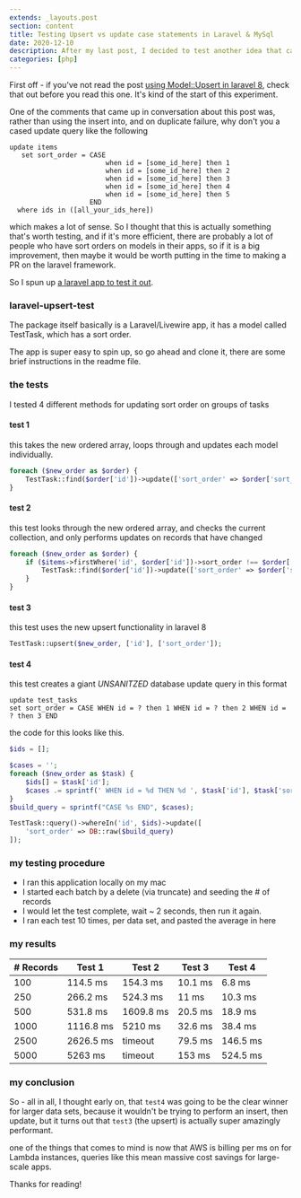 ```yaml
---
extends: _layouts.post
section: content
title: Testing Upsert vs update case statements in Laravel & MySql
date: 2020-12-10
description: After my last post, I decided to test another idea that came out of conversation about it.
categories: [php]
---
```


First off - if you've not read the post <a href="/blog/using-upsert-in-laravel-8/">using Model::Upsert in laravel 8</a>, check that out before you read this one.  It's kind of the start of this experiment.

One of the comments that came up in conversation about this post was, rather than using the insert into, and on duplicate failure, why don't you a cased update query like the following

```mysql
update items
   set sort_order = CASE 
   						when id = [some_id_here] then 1
						when id = [some_id_here] then 2
						when id = [some_id_here] then 3
						when id = [some_id_here] then 4
						when id = [some_id_here] then 5
					END
  where ids in ([all_your_ids_here])
```

which makes a lot of sense.  So I thought that this is actually something that's worth testing, and if it's more efficient, there are probably a lot of people who have sort orders on models in their apps, so if it is a big improvement, then maybe it would be worth putting in the time to making a PR on the laravel framework.

So I spun up <a href="https://github.com/hallindavid/laravel-upsert-test">a laravel app to test it out</a>.




### laravel-upsert-test

The package itself basically is a Laravel/Livewire app, it has a model called TestTask, which has a sort order.

The app is super easy to spin up, so go ahead and clone it, there are some brief instructions in the readme file.


### the tests

I tested 4 different methods for updating sort order on groups of tasks


#### test 1

this takes the new ordered array, loops through and updates each model individually.

```php
foreach ($new_order as $order) {
	TestTask::find($order['id'])->update(['sort_order' => $order['sort_order']]);
}
```


#### test 2

this test looks through the new ordered array, and checks the current collection, and only performs updates on records that have changed

```php
foreach ($new_order as $order) {
	if ($items->firstWhere('id', $order['id'])->sort_order !== $order['sort_order']) {
		TestTask::find($order['id'])->update(['sort_order' => $order['sort_order']]);
	}
}
```

#### test 3

this test uses the new upsert functionality in laravel 8

```php
TestTask::upsert($new_order, ['id'], ['sort_order']);
```

#### test 4

this test creates a giant *UNSANITZED* database update query in this format
```mysql
update test_tasks
set sort_order = CASE WHEN id = ? then 1 WHEN id = ? then 2 WHEN id = ? then 3 END
```

the code for this looks like this.

```php
$ids = [];

$cases = '';
foreach ($new_order as $task) {
	$ids[] = $task['id'];
	$cases .= sprintf(' WHEN id = %d THEN %d ', $task['id'], $task['sort_order']);
}
$build_query = sprintf("CASE %s END", $cases);

TestTask::query()->whereIn('id', $ids)->update([
	'sort_order' => DB::raw($build_query)
]);
```







### my testing procedure

- I ran this application locally on my mac
- I started each batch by a delete (via truncate) and seeding the # of records
- I would let the test complete, wait ~ 2 seconds, then run it again.
- I ran each test 10 times, per data set, and pasted the average in here

### my results


<table class="min-w-full divide-y divide-gray-200">
          <thead class="bg-gray-50">
  <tr>
    <th scope="col" class="px-6 py-3 text-left text-xs font-medium text-gray-500 uppercase tracking-wider"># Records</th>
    <th scope="col" class="px-6 py-3 text-left text-xs font-medium text-gray-500 uppercase tracking-wider">Test 1</th>
    <th scope="col" class="px-6 py-3 text-left text-xs font-medium text-gray-500 uppercase tracking-wider">Test 2</th>
    <th scope="col" class="px-6 py-3 text-left text-xs font-medium text-gray-500 uppercase tracking-wider">Test 3</th>
    <th scope="col" class="px-6 py-3 text-left text-xs font-medium text-gray-500 uppercase tracking-wider">Test 4</th>
  </tr>
</thead>
<tbody>
    <tr class="bg-white">
    <td class="px-6 py-4 whitespace-nowrap text-sm font-medium text-gray-900">100</td>
    <td class="px-6 py-4 whitespace-nowrap text-sm font-medium text-gray-900">114.5 ms</td>
    <td class="px-6 py-4 whitespace-nowrap text-sm font-medium text-gray-900">154.3 ms</td>
    <td class="px-6 py-4 whitespace-nowrap text-sm font-medium text-gray-900">10.1 ms</td>
    <td class="px-6 py-4 whitespace-nowrap text-sm font-medium text-gray-900">6.8 ms</td>
  </tr>
    <tr class="bg-white">
    <td class="px-6 py-4 whitespace-nowrap text-sm font-medium text-gray-900">250</td>
    <td class="px-6 py-4 whitespace-nowrap text-sm font-medium text-gray-900">266.2 ms</td>
    <td class="px-6 py-4 whitespace-nowrap text-sm font-medium text-gray-900">524.3 ms</td>
    <td class="px-6 py-4 whitespace-nowrap text-sm font-medium text-gray-900">11 ms</td>
    <td class="px-6 py-4 whitespace-nowrap text-sm font-medium text-gray-900">10.3 ms</td>
  </tr>
    <tr class="bg-white">
    <td class="px-6 py-4 whitespace-nowrap text-sm font-medium text-gray-900">500</td>
    <td class="px-6 py-4 whitespace-nowrap text-sm font-medium text-gray-900">531.8 ms</td>
    <td class="px-6 py-4 whitespace-nowrap text-sm font-medium text-gray-900">1609.8 ms</td>
    <td class="px-6 py-4 whitespace-nowrap text-sm font-medium text-gray-900">20.5 ms</td>
    <td class="px-6 py-4 whitespace-nowrap text-sm font-medium text-gray-900">18.9 ms</td>
  </tr>
    <tr class="bg-white">
    <td class="px-6 py-4 whitespace-nowrap text-sm font-medium text-gray-900">1000</td>
    <td class="px-6 py-4 whitespace-nowrap text-sm font-medium text-gray-900">1116.8 ms</td>
    <td class="px-6 py-4 whitespace-nowrap text-sm font-medium text-gray-900">5210 ms</td>
    <td class="px-6 py-4 whitespace-nowrap text-sm font-medium text-gray-900">32.6 ms</td>
    <td class="px-6 py-4 whitespace-nowrap text-sm font-medium text-gray-900">38.4 ms</td>
  </tr>
    <tr class="bg-white">
    <td class="px-6 py-4 whitespace-nowrap text-sm font-medium text-gray-900">2500</td>
    <td class="px-6 py-4 whitespace-nowrap text-sm font-medium text-gray-900">2626.5 ms</td>
    <td class="px-6 py-4 whitespace-nowrap text-sm font-medium text-gray-900">timeout</td>
    <td class="px-6 py-4 whitespace-nowrap text-sm font-medium text-gray-900">79.5 ms</td>
    <td class="px-6 py-4 whitespace-nowrap text-sm font-medium text-gray-900">146.5 ms</td>
  </tr>
    <tr class="bg-white">
    <td class="px-6 py-4 whitespace-nowrap text-sm font-medium text-gray-900">5000</td>
    <td class="px-6 py-4 whitespace-nowrap text-sm font-medium text-gray-900">5263 ms</td>
    <td class="px-6 py-4 whitespace-nowrap text-sm font-medium text-gray-900">timeout</td>
    <td class="px-6 py-4 whitespace-nowrap text-sm font-medium text-gray-900">153 ms</td>
    <td class="px-6 py-4 whitespace-nowrap text-sm font-medium text-gray-900">524.5 ms</td>
  </tr>
</tbody>
</table>


### my conclusion

So - all in all, I thought early on, that `test4` was going to be the clear winner for larger data sets, because it wouldn't be trying to perform an insert, then update, but it turns out that `test3` (the upsert) is actually super amazingly performant.

one of the things that comes to mind is now that AWS is billing per ms on for Lambda instances, queries like this mean massive cost savings for large-scale apps.


Thanks for reading!